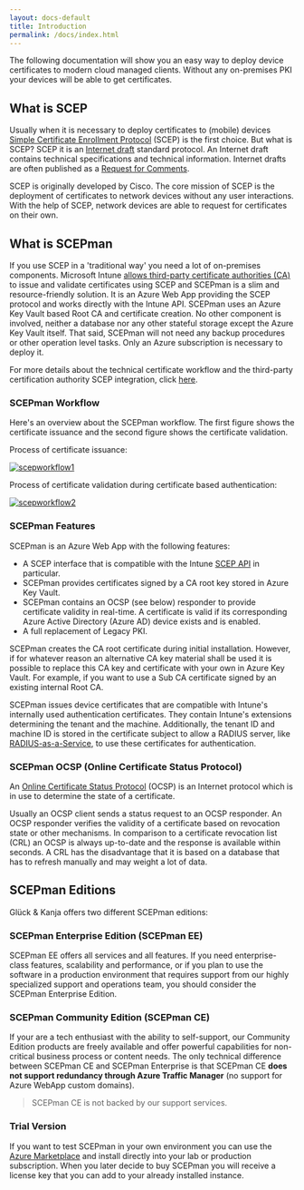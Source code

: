 ```yaml
---
layout: docs-default
title: Introduction
permalink: /docs/index.html
---
```


The following documentation will show you an easy way to deploy device certificates to modern cloud managed clients. Without any on-premises PKI your devices will be able to get certificates.

## What is SCEP

Usually when it is necessary to deploy certificates to (mobile) devices [Simple Certificate Enrollment Protocol](https://tools.ietf.org/id/draft-gutmann-scep-09.html) (SCEP) is the first choice. But what is SCEP? SCEP it is an [Internet draft](https://en.wikipedia.org/wiki/Internet_Draft) standard protocol. An Internet draft contains technical specifications and technical information. Internet drafts are often published as a [Request for Comments](https://en.wikipedia.org/wiki/Request_for_Comments).

SCEP is originally developed by Cisco. The core mission of SCEP is the deployment of certificates to network devices without any user interactions. With the help of SCEP, network devices are able to request for certificates on their own.

## What is SCEPman

If you use SCEP in a 'traditional way' you need a lot of on-premises components. Microsoft Intune [allows third-party certificate authorities (CA)](https://docs.microsoft.com/en-us/intune/certificate-authority-add-scep-overview) to issue and validate certificates using SCEP and SCEPman is a slim and resource-friendly solution. It is an Azure Web App providing the SCEP protocol and works directly with the Intune API. SCEPman uses an Azure Key Vault based Root CA and certificate creation. No other component is involved, neither a database nor any other stateful storage except the Azure Key Vault itself. That said, SCEPman will not need any backup procedures or other operation level tasks. Only an Azure subscription is necessary to deploy it.

For more details about the technical certificate workflow and the third-party certification authority SCEP integration, click [here](https://docs.microsoft.com/en-us/intune/certificate-authority-add-scep-overview#overview).

### SCEPman Workflow

Here's an overview about the SCEPman workflow. The first figure shows the certificate issuance and the second figure shows the certificate validation.

Process of certificate issuance:

[![scepworkflow1](/media/Overview1.png)](/media/Overview1.png)

Process of certificate validation during certificate based authentication:

[![scepworkflow2](/media/Overview2.png)](/media/Overview2.png)

### SCEPman Features

SCEPman is an Azure Web App with the following features:

* A SCEP interface that is compatible with the Intune [SCEP API](https://docs.microsoft.com/en-us/intune/certificate-authority-add-scep-overview) in particular.
* SCEPman provides certificates signed by a CA root key stored in Azure Key Vault.
* SCEPman contains an OCSP (see below) responder to provide certificate validity in real-time. A certificate is valid if its corresponding Azure Active Directory (Azure AD) device exists and is enabled.
* A full replacement of Legacy PKI.

SCEPman creates the CA root certificate during initial installation. However, if for whatever reason an alternative CA key material shall be used it is possible to replace this CA key and certificate with your own in Azure Key Vault. For example, if you want to use a Sub CA certificate signed by an existing internal Root CA.

SCEPman issues device certificates that are compatible with Intune's internally used authentication certificates. They contain Intune's extensions determining the tenant and the machine. Additionally, the tenant ID and machine ID is stored in the certificate subject to allow a RADIUS server, like [RADIUS-as-a-Service](https://azuremarketplace.microsoft.com/en-us/marketplace/apps/gluckkanja.radius-aas?tab=Overview), to use these certificates for authentication.

### SCEPman OCSP (Online Certificate Status Protocol)

An [Online Certificate Status Protocol](https://community.digicert.com/en/blogs.entry.html/2015/02/26/what-is-ocsp.html) (OCSP) is an Internet protocol which is in use to determine the state of a certificate.

Usually an OCSP client sends a status request to an OCSP responder. An OCSP responder verifies the validity of a certificate based on revocation state or other mechanisms. In comparison to a certificate revocation list (CRL) an OCSP is always up-to-date and the response is available within seconds. A CRL has the disadvantage that it is based on a database that has to refresh manually and may weight a lot of data.

## SCEPman Editions

Glück & Kanja offers two different SCEPman editions:

### SCEPman Enterprise Edition (SCEPman EE)

SCEPman EE offers all services and all features. If you need enterprise-class features, scalability and performance, or if you plan to use the software in a production environment that requires support from our highly specialized support and operations team, you should consider the SCEPman Enterprise Edition.

### SCEPman Community Edition (SCEPman CE)

If your are a tech enthusiast with the ability to self-support, our Community Edition products are freely available and offer powerful capabilities for non-critical business process or content needs. The only technical difference between SCEPman CE and SCEPman Enterprise is that SCEPman CE **does not support redundancy through Azure Traffic Manager** (no support for Azure WebApp custom domains).

> SCEPman CE is not backed by our support services.

### Trial Version

If you want to test SCEPman in your own environment you can use the [Azure Marketplace](https://azuremarketplace.microsoft.com/en-us/marketplace/apps/gluckkanja.scepman) and install directly into your lab or production subscription. When you later decide to buy SCEPman you will receive a license key that you can add to your already installed instance.

<!--

https://azuremarketplace.microsoft.com/en-us/marketplace/apps/gluckkanja.scepman?tab=Overview

https://scepman.com/

https://oliverkieselbach.com/2019/07/02/the-easy-way-to-deploy-device-certificates-with-intune/

https://glueckkanja.zendesk.com/hc/en-us/articles/360008354839-How-to-install-SCEPman

https://github.com/glueckkanja/gk-scepman

https://www.glueckkanja.com/documents/articles/201807-iX-PKI-in-der-Cloud.pdf

-->